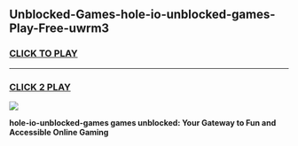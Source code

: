 
## Unblocked-Games-hole-io-unblocked-games-Play-Free-uwrm3
<h3>
<a href="https://premium76.site?title=hole-io-unblocked-games&ref=10A">CLICK TO PLAY</a></h3>
<hr>

<h3>
<a href="https://premium76.site?title=hole-io-unblocked-games&ref=10A">CLICK 2 PLAY</a>
  
</h3>

<a href="https://premium76.site?title=hole-io-unblocked-games&ref=10A"><img src="https://clearcache.store/games.png"></a>


**hole-io-unblocked-games games unblocked: Your Gateway to Fun and Accessible Online Gaming**
